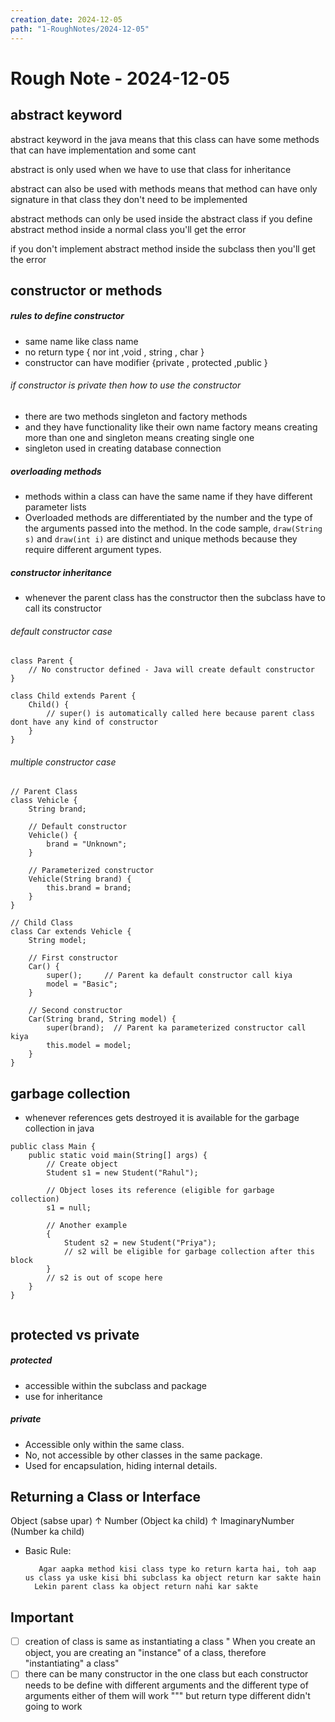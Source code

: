 ```yaml
---
creation_date: 2024-12-05
path: "1-RoughNotes/2024-12-05"
---
```

# Rough Note - 2024-12-05

## abstract keyword

abstract keyword in the java means that this class can have some methods that can have implementation and some cant 

abstract is only used when we have to use that class for inheritance 

abstract can also be used with methods means that method can have only signature in that class they don't need to be implemented 

abstract methods can only be used inside the abstract class  if you define abstract method inside a normal class you'll get the error 

if you don't implement abstract method inside the subclass then you'll get the error
## constructor  or methods 

##### rules to define constructor
 - same  name like class name 
 - no return type { nor int ,void , string , char }
 - constructor can have modifier {private , protected ,public }

###### if constructor is private then how to use the constructor
- there are two methods singleton and factory methods
- and they have functionality like their own name factory means creating more than one and singleton means creating single one 
- singleton used in creating database connection

##### overloading methods 
 - methods within a class can have the same name if they have different parameter lists
 - Overloaded methods are differentiated by the number and the type of the arguments passed into the method. In the code sample, `draw(String s)` and `draw(int i)` are distinct and unique methods because they require different argument types.
##### constructor inheritance 

- whenever the parent class has the constructor then the subclass have to call its constructor 
###### default constructor case
```
class Parent {
    // No constructor defined - Java will create default constructor
}

class Child extends Parent {
    Child() {
        // super() is automatically called here because parent class dont have any kind of constructor
    }
}
```

###### multiple constructor case

```
// Parent Class
class Vehicle {
    String brand;
    
    // Default constructor
    Vehicle() {
        brand = "Unknown";
    }
    
    // Parameterized constructor
    Vehicle(String brand) {
        this.brand = brand;
    }
}

// Child Class
class Car extends Vehicle {
    String model;
    
    // First constructor
    Car() {
        super();     // Parent ka default constructor call kiya
        model = "Basic";
    }
    
    // Second constructor
    Car(String brand, String model) {
        super(brand);  // Parent ka parameterized constructor call kiya
        this.model = model;
    }
}
```
## garbage collection 

- whenever references gets destroyed it is available for the garbage collection in java 
```
public class Main {
    public static void main(String[] args) {
        // Create object
        Student s1 = new Student("Rahul");
        
        // Object loses its reference (eligible for garbage collection)
        s1 = null;
        
        // Another example
        {
            Student s2 = new Student("Priya");
            // s2 will be eligible for garbage collection after this block
        }
        // s2 is out of scope here
    }
}
```
```
```


## protected vs private 

##### protected 
 -  accessible within the subclass and package
 - use for inheritance 

##### private 
 - Accessible only within the same class.
 - No, not accessible by other classes in the same package.
 - Used for encapsulation, hiding internal details.

## Returning a Class or Interface

Object (sabse upar)
   ↑
Number (Object ka child)
   ↑
ImaginaryNumber (Number ka child)

- Basic Rule:

		 Agar aapka method kisi class type ko return karta hai, toh aap us class ya uske kisi bhi subclass ka object return kar sakte hain
		Lekin parent class ka object return nahi kar sakte


## Important 
- [ ] creation of class is same as instantiating a class " When you create an object, you are creating an "instance" of a class, therefore "instantiating" a class"
- [ ] there can be many constructor in the one class but each constructor needs to be define with different arguments and the different type of arguments either of them will work """ but return type different didn't going to work 